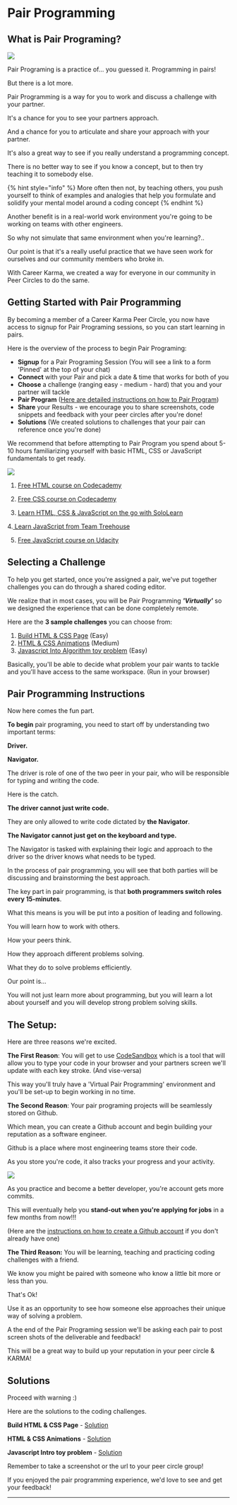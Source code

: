 # Pair Programming

## What is Pair Programing?

![](../.gitbook/assets/untitled-design-2.png)

Pair Programing is a practice of... you guessed it. Programming in pairs! 

But there is a lot more. 

Pair Programming is a way for you to work and discuss a challenge with your partner. 

It's a chance for you to see your partners approach. 

And a chance for you to articulate and share your approach with your partner. 

It's also a great way to see if you really understand a programming concept. 

There is no better way to see if you know a concept, but to then try teaching it to somebody else. 

{% hint style="info" %}
More often then not, by teaching others, you push yourself to think of examples and analogies that help you formulate and solidify your mental model around a coding concept
{% endhint %}

Another benefit is in a real-world work environment you're going to be working on teams with other engineers. 

So why not simulate that same environment when you're learning?..

Our point is that it's a really useful practice that we have seen work for ourselves and our community members who broke in. 

With Career Karma, we created a way for everyone in our community in Peer Circles to do the same.

## Getting Started with Pair Programming

By becoming a member of a Career Karma Peer Circle, you now have access to signup for Pair Programing sessions, so you can start learning in pairs. 

Here is the overview of the process to begin Pair Programing: 

* **Signup** for a Pair Programing Session \(You will see a link to a form 'Pinned' at the top of your chat\)
* **Connect** with your Pair and pick a date & time that works for both of you
* **Choose** a challenge \(ranging easy - medium - hard\) that you and your partner will tackle
* **Pair Program** \([Here are detailed instructions on how to Pair Program](https://career-karma.gitbook.io/learn/preparing-for-a-bootcamp/pair-programming#pair-programming-instructions)\)
* **Share** your Results - we encourage you to share screenshots, code snippets and feedback with your peer circles after you're done! 
* **Solutions** \(We created solutions to challenges that your pair can reference once you're done\)

We recommend that before attempting to Pair Program you spend about 5-10 hours familiarizing yourself with basic HTML, CSS or JavaScript fundamentals to get ready. 

![](../.gitbook/assets/prepcourses.jpg)

1. [Free HTML course on Codecademy ](https://www.codecademy.com/learn/learn-html?utm_source=careerkarma&utm_param=careerkarma)

2. [Free CSS course on Codecademy](https://www.codecademy.com/learn/learn-css?utm_source=careerkarma&utm_param=careerkarma)

3. [Learn HTML, CSS & JavaScript on the go with SoloLearn](https://www.sololearn.com?utm_source=careerkarma&utm_params=careerkarma)

4.[ Learn JavaScript from Team Treehouse](https://bit.ly/2gFMjGH) 

5. [Free JavaScript course on Udacity](https://www.udacity.com/course/intro-to-javascript--ud803?utm_source=careerkarma)

## Selecting a Challenge

To help you get started, once you're assigned a pair, we've put together challenges you can do through a shared coding editor. 

We realize that in most cases, you will be Pair Programming _**'Virtually'**_ so we designed the experience that can be done completely remote. 

Here are the **3 sample challenges** you can choose from: 

1. [Build HTML & CSS Page](https://codesandbox.io/s/xjnpr97v04) \(Easy\)
2. [HTML & CSS Animations](https://codesandbox.io/s/m46r81ykqx) \(Medium\)
3. [Javascript Into Algorithm toy problem](https://codesandbox.io/s/9ov7j0k48o) \(Easy\)

Basically, you'll be able to decide what problem your pair wants to tackle and you'll have access to the same workspace. \(Run in your browser\)

## Pair Programming Instructions 

Now here comes the fun part. 

**To begin** pair programing, you need to start off by understanding two important terms: 

**Driver.** 

**Navigator.** 

The driver is role of one of the two peer in your pair, who will be responsible for typing and writing the code. 

Here is the catch. 

**The driver cannot just write code.** 

They are only allowed to write code dictated by **the Navigator**. 

**The Navigator cannot just get on the keyboard and type.** 

The Navigator is tasked with explaining their logic and approach to the driver so the driver knows what needs to be typed. 

In the process of pair programming, you will see that both parties will be discussing and brainstorming the best approach. 

The key part in pair programming, is that **both programmers switch roles every 15-minutes**. 

What this means is you will be put into a position of leading and following. 

You will learn how to work with others. 

How your peers think. 

How they approach different problems solving. 

What they do to solve problems efficiently. 

Our point is... 

You will not just learn more about programming, but you will learn a lot about yourself and you will develop strong problem solving skills. 

## The Setup: 

Here are three reasons we're excited. 

**The First Reason**: You will get to use [CodeSandbox](https://docs.google.com/document/d/1N3Iv3C3SFye1hrGRR81Fj51S6tfRe6bPHtRAb-x3nT0/edit?usp=sharing) which is a tool that will allow you to type your code in your browser and your partners screen we'll update with each key stroke. \(And vise-versa\) 

This way you'll truly have a 'Virtual Pair Programming' environment and you'll be set-up to begin working in no time. 

**The Second Reason**: Your pair programing projects will be seamlessly stored on Github. 

Which mean, you can create a Github account and begin building your reputation as a software engineer. 

Github is a place where most engineering teams store their code. 

As you store you're code, it also tracks your progress and your activity. 

![](../.gitbook/assets/screen-shot-2018-09-28-at-7.53.14-pm.png)

As you practice and become a better developer, you're account gets more commits. 

This will eventually help you **stand-out when you're applying for jobs** in a few months from now!!!

\(Here are the [instructions on how to create a Github account](https://docs.google.com/document/d/1oBhKoEanwGkfyqHwXlybkTEFdSX_f0xFRMffMuQ6Us8/edit?usp=sharing) if you don't already have one\) 

**The Third Reason:** You will be learning, teaching and practicing coding challenges with a friend.

We know you might be paired with someone who know a little bit more or less than you. 

That's Ok!

Use it as an opportunity to see how someone else approaches their unique way of solving a problem. 

A the end of the Pair Programing session we'll be asking each pair to post screen shots of the deliverable and feedback!

This will be a great way to build up your reputation in your peer circle & KARMA!

## Solutions

Proceed with warning :\) 

Here are the solutions to the coding challenges. 

**Build HTML & CSS Page** - [Solution](https://codesandbox.io/s/mokjnyqx98)

**HTML & CSS Animations** - [Solution](https://codesandbox.io/s/nkzko850v4)

**Javascript Intro toy problem** - [Solution](https://codesandbox.io/s/9ov7j0k48o)

Remember to take a screenshot or the url to your peer circle group!

If you enjoyed the pair programming experience, we'd love to see and get your feedback!

 ****

